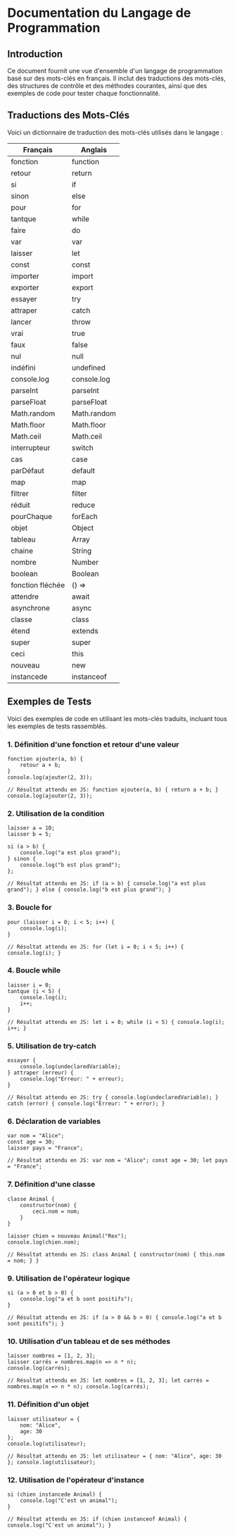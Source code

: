 # Documentation du Langage de Programmation

## Introduction

Ce document fournit une vue d'ensemble d'un langage de programmation basé sur des mots-clés en français. Il inclut des traductions des mots-clés, des structures de contrôle et des méthodes courantes, ainsi que des exemples de code pour tester chaque fonctionnalité.

## Traductions des Mots-Clés

Voici un dictionnaire de traduction des mots-clés utilisés dans le langage :

| Français         | Anglais          |
|-------------------|------------------|
| fonction          | function         |
| retour            | return           |
| si                | if               |
| sinon             | else             |
| pour              | for              |
| tantque          | while            |
| faire             | do               |
| var               | var              |
| laisser           | let              |
| const             | const            |
| importer          | import           |
| exporter          | export           |
| essayer           | try              |
| attraper          | catch            |
| lancer            | throw            |
| vrai              | true             |
| faux              | false            |
| nul               | null             |
| indéfini         | undefined        |
| console.log       | console.log      |
| parseInt          | parseInt         |
| parseFloat        | parseFloat       |
| Math.random       | Math.random      |
| Math.floor        | Math.floor       |
| Math.ceil         | Math.ceil        |
| interrupteur      | switch           |
| cas               | case             |
| parDéfaut        | default          |
| map               | map              |
| filtrer           | filter           |
| réduit            | reduce           |
| pourChaque        | forEach          |
| objet             | Object           |
| tableau           | Array            |
| chaine            | String           |
| nombre            | Number           |
| boolean           | Boolean          |
| fonction fléchée  | () =>            |
| attendre          | await            |
| asynchrone        | async            |
| classe            | class            |
| étend             | extends          |
| super             | super            |
| ceci              | this             |
| nouveau           | new              |
| instancede        | instanceof       |

## Exemples de Tests

Voici des exemples de code en utilisant les mots-clés traduits, incluant tous les exemples de tests rassemblés.


### 1. Définition d'une fonction et retour d'une valeur
```
fonction ajouter(a, b) {
    retour a + b;
}
console.log(ajouter(2, 3)); 

// Résultat attendu en JS: function ajouter(a, b) { return a + b; } console.log(ajouter(2, 3));
```


### 2. Utilisation de la condition
```
laisser a = 10;
laisser b = 5;

si (a > b) {
    console.log("a est plus grand");
} sinon {
    console.log("b est plus grand");
}; 

// Résultat attendu en JS: if (a > b) { console.log("a est plus grand"); } else { console.log("b est plus grand"); }
```

### 3. Boucle for
```
pour (laisser i = 0; i < 5; i++) {
    console.log(i);
} 

// Résultat attendu en JS: for (let i = 0; i < 5; i++) { console.log(i); }
```

### 4. Boucle while
```
laisser i = 0;
tantque (i < 5) {
    console.log(i);
    i++;
} 

// Résultat attendu en JS: let i = 0; while (i < 5) { console.log(i); i++; }
```

### 5. Utilisation de try-catch
```
essayer {
    console.log(undeclaredVariable);
} attraper (erreur) {
    console.log("Erreur: " + erreur);
} 

// Résultat attendu en JS: try { console.log(undeclaredVariable); } catch (error) { console.log("Erreur: " + error); }
```

### 6. Déclaration de variables
```
var nom = "Alice";
const age = 30;
laisser pays = "France"; 

// Résultat attendu en JS: var nom = "Alice"; const age = 30; let pays = "France";
```

### 7. Définition d'une classe
```
classe Animal {
    constructor(nom) {
        ceci.nom = nom;
    }
}

laisser chien = nouveau Animal("Rex");
console.log(chien.nom);

// Résultat attendu en JS: class Animal { constructor(nom) { this.nom = nom; } }
```

### 9. Utilisation de l'opérateur logique
```
si (a > 0 et b > 0) {
    console.log("a et b sont positifs");
} 

// Résultat attendu en JS: if (a > 0 && b > 0) { console.log("a et b sont positifs"); }
```

### 10. Utilisation d'un tableau et de ses méthodes
```
laisser nombres = [1, 2, 3];
laisser carrés = nombres.map(n => n * n);
console.log(carrés);

// Résultat attendu en JS: let nombres = [1, 2, 3]; let carrés = nombres.map(n => n * n); console.log(carrés);
```

### 11. Définition d'un objet
```
laisser utilisateur = {
    nom: "Alice",
    age: 30
};
console.log(utilisateur);

// Résultat attendu en JS: let utilisateur = { nom: "Alice", age: 30 }; console.log(utilisateur);
```

### 12. Utilisation de l'opérateur d'instance
```
si (chien instancede Animal) {
    console.log("C'est un animal");
} 

// Résultat attendu en JS: if (chien instanceof Animal) { console.log("C'est un animal"); }
```